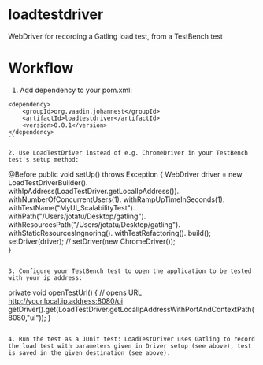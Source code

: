loadtestdriver
==============

WebDriver for recording a Gatling load test, from a TestBench test


Workflow
========

1. Add dependency to your pom.xml:
```
<dependency>
	<groupId>org.vaadin.johannest</groupId>
	<artifactId>loadtestdriver</artifactId>
	<version>0.0.1</version>
</dependency> 
``

2. Use LoadTestDriver instead of e.g. ChromeDriver in your TestBench test's setup method:
```
@Before
public void setUp() throws Exception {
	WebDriver driver = new LoadTestDriverBuilder().
			withIpAddress(LoadTestDriver.getLocalIpAddress()).
			withNumberOfConcurrentUsers(1).
			withRampUpTimeInSeconds(1).
			withTestName("MyUI_ScalabilityTest").
			withPath("/Users/jotatu/Desktop/gatling").
			withResourcesPath("/Users/jotatu/Desktop/gatling").
			withStaticResourcesIngnoring().
			withTestRefactoring().
			build();
	setDriver(driver);
//		setDriver(new ChromeDriver());	
}
```

3. Configure your TestBench test to open the application to be tested with your ip address:
```
private void openTestUrl() {
	// opens URL http://your.local.ip.address:8080/ui
    getDriver().get(LoadTestDriver.getLocalIpAddressWithPortAndContextPath(8080,"ui"));
}
```

4. Run the test as a JUnit test: LoadTestDriver uses Gatling to record the load test with parameters given in Driver setup (see above), test is saved in the given destination (see above).
